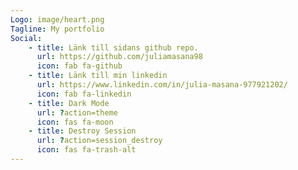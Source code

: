 ```yaml
---
Logo: image/heart.png
Tagline: My portfolio
Social:
    - title: Länk till sidans github repo.
      url: https://github.com/juliamasana98
      icon: fab fa-github
    - title: Länk till min linkedin
      url: https://www.linkedin.com/in/julia-masana-977921202/
      icon: fab fa-linkedin
    - title: Dark Mode
      url: ?action=theme
      icon: fas fa-moon
    - title: Destroy Session
      url: ?action=session_destroy
      icon: fas fa-trash-alt
---
```

